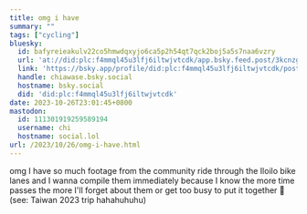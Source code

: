 ```yaml
---
title: omg i have
summary: ""
tags: ["cycling"]
bluesky:
  id: bafyreieakulv22co5hmwdqxyjo6ca5p2h54qt7qck2boj5a5s7naa6vzry
  url: 'at://did:plc:f4mmql45u3lfj6iltwjvtcdk/app.bsky.feed.post/3kcnzgygwyg2n'
  link: 'https://bsky.app/profile/did:plc:f4mmql45u3lfj6iltwjvtcdk/post/3kcnzgygwyg2n'
  handle: chiawase.bsky.social
  hostname: bsky.social
  did: 'did:plc:f4mmql45u3lfj6iltwjvtcdk'
date: 2023-10-26T23:01:45+0800
mastodon:
  id: 111301919259589194
  username: chi
  hostname: social.lol
url: /2023/10/26/omg-i-have.html
---
```


omg I have so much footage from the community ride through the Iloilo bike lanes and I wanna compile them immediately because I know the more time passes the more I'll forget about them or get too busy to put it together 🫠 (see: Taiwan 2023 trip hahahuhuhu)

